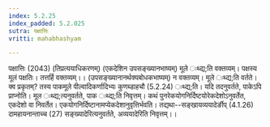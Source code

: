 ```yaml
---
index: 5.2.25
index_padded: 5.2.025
sutra: पक्षात्तिः
vritti: mahabhashyam

---
```

 पक्षात्तिः (2043) (तिप्रत्ययाधिकरणम्) (एकदेशिन उपसङ्ख्यानभाष्यम्) मूले ःथ्द्य;ति वक्तव्यम्। पक्षस्य मूलं पक्षतिः। तत्तर्हि वक्तव्यम्।। (उपसङ्ख्यानानर्थक्यबोधकभाष्यम्) न वक्तव्यम्। मूले ःथ्द्य;ति वर्तते। क्व प्रकृतम्? तस्य पाकमूले पील्वादिकर्णादिभ्यः कुणब्डाहचौ (5.2.24) ःथ्द्य;ति। यदि तदनुवर्तते, पाकेऽपि प्राप्नोति। मूल ःथ्द्य;त्यनुवर्तते, पाक ःथ्द्य;ति निवृत्तम्। कथं पुनरेकयोगनिर्दिष्टयोरेकदेशोऽनुवर्तेत, एकदेशो वा निवर्तेत। एकयोगनिर्दिष्टानामप्येकदेशानुवृत्तिर्भवति। तद्यथा--सङ्खायव्ययादेर्ङीप् (4.1.26) दामहायनान्ताच्च (27) सङ्ख्यादेरित्यनुवर्तते, अव्ययादेरिति निवृत्तम्।। 